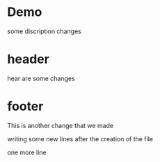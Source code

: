 # Demo 

some discription changes

# header
hear are some changes

# footer
This is another change that we made

writing some new lines after the creation of the file

one more line
